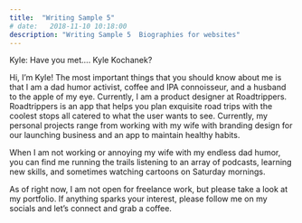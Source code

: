 ```yaml
---
title:  "Writing Sample 5"
# date:   2018-11-10 10:18:00
description: "Writing Sample 5  Biographies for websites"
---
```


Kyle: 
 Have you met…. Kyle Kochanek? 

Hi, I’m Kyle! The most important things that you should know about me is that I am a dad humor activist, coffee and IPA connoisseur, and a husband to the apple of my eye. Currently, I am a product designer at Roadtrippers. Roadtrippers is an app that helps you plan exquisite road trips with the coolest stops all catered to what the user wants to see. Currently, my personal projects range from working with my wife with branding design for our launching business and an app to maintain healthy habits. 

When I am not working or annoying my wife with my endless dad humor, you can find me running the trails listening to an array of podcasts, learning new skills, and sometimes watching cartoons on Saturday mornings. 

As of right now, I am not open for freelance work, but please take a look at my portfolio. If anything sparks your interest, please follow me on my socials and let’s connect and grab a coffee. 

